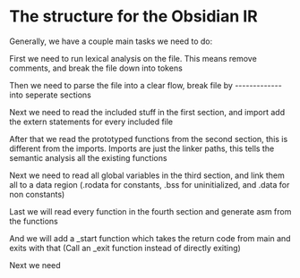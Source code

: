 # The structure for the Obsidian IR

Generally, we have a couple main tasks we need to do:

First we need to run lexical analysis on the file. This means remove comments, and break the file down into tokens

Then we need to parse the file into a clear flow, break file by ------------- into seperate sections

Next we need to read the included stuff in the first section,
and import add the extern statements for every included file

After that we read the prototyped functions from the second section,
this is different from the imports. Imports are just the linker paths,
this tells the semantic analysis all the existing functions

Next we need to read all global variables in the third section,
and link them all to a data region (.rodata for constants, .bss for uninitialized, and .data for non constants)

Last we will read every function in the fourth section and generate asm from the functions

And we will add a _start function which takes the return code from main and exits with that (Call an _exit function instead of directly exiting)

Next we need
